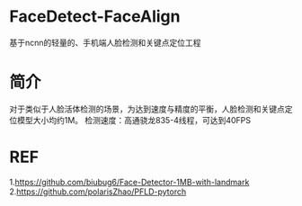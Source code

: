 # FaceDetect-FaceAlign
基于ncnn的轻量的、手机端人脸检测和关键点定位工程
# 简介
  对于类似于人脸活体检测的场景，为达到速度与精度的平衡，人脸检测和关键点定位模型大小均约1M。 
  检测速度：高通骁龙835-4线程，可达到40FPS
# REF
1.https://github.com/biubug6/Face-Detector-1MB-with-landmark 
2.https://github.com/polarisZhao/PFLD-pytorch
